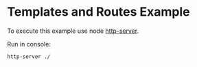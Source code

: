 # Templates and Routes Example

To execute this example use node [http-server](https://www.npmjs.com/package/http-server).

Run in console:

    http-server ./
